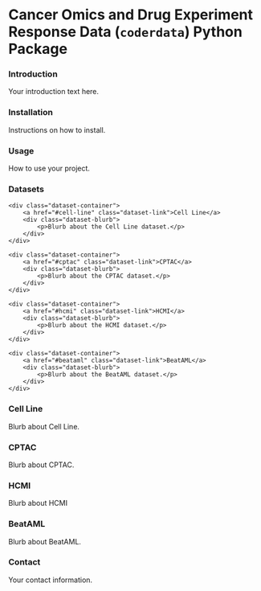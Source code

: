 <link rel="stylesheet" href="style.css">

# Cancer Omics and Drug Experiment Response Data (`coderdata`) Python Package

### Introduction
Your introduction text here.

### Installation
Instructions on how to install.

### Usage
How to use your project.

### Datasets

<div class="dataset-section">

    <div class="dataset-container">
        <a href="#cell-line" class="dataset-link">Cell Line</a>
        <div class="dataset-blurb">
            <p>Blurb about the Cell Line dataset.</p>
        </div>
    </div>

    <div class="dataset-container">
        <a href="#cptac" class="dataset-link">CPTAC</a>
        <div class="dataset-blurb">
            <p>Blurb about the CPTAC dataset.</p>
        </div>
    </div>

    <div class="dataset-container">
        <a href="#hcmi" class="dataset-link">HCMI</a>
        <div class="dataset-blurb">
            <p>Blurb about the HCMI dataset.</p>
        </div>
    </div>

    <div class="dataset-container">
        <a href="#beataml" class="dataset-link">BeatAML</a>
        <div class="dataset-blurb">
            <p>Blurb about the BeatAML dataset.</p>
        </div>
    </div>

</div>


### Cell Line
Blurb about Cell Line.

### CPTAC
Blurb about CPTAC.

### HCMI
Blurb about HCMI

### BeatAML
Blurb about BeatAML.

### Contact
Your contact information.
